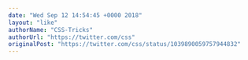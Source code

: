```yaml
---
date: "Wed Sep 12 14:54:45 +0000 2018"
layout: "like"
authorName: "CSS-Tricks"
authorUrl: "https://twitter.com/css"
originalPost: "https://twitter.com/css/status/1039890059757944832"
---
```


